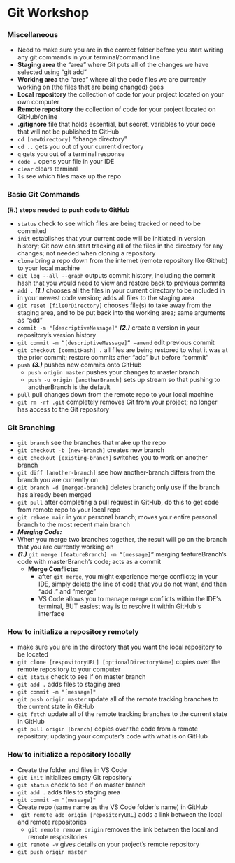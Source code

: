 # Git Workshop


### Miscellaneous ###
* Need to make sure you are in the correct folder before you start writing any git commands in your terminal/command line
* **Staging area** the “area” where Git puts all of the changes we have selected using “git add”
* **Working area** the “area” where all the code files we are currently working on (the files that are being changed) goes
* **Local repository** the collection of code for your project located on your own computer
* **Remote repository** the collection of code for your project located on GitHub/online
* **.gitignore** file that holds essential, but secret, variables to your code that will not be published to GitHub
* `cd [newDirectory]` “change directory”
* `cd ..` gets you out of your current directory
* `q` gets you out of a terminal response
* `code .` opens your file in your IDE
* `clear` clears terminal
* `ls` see which files make up the repo


### Basic Git Commands ###
**(#.) steps needed to push code to GitHub**
* `status` check to see which files are being tracked or need to be commited
* `init` establishes that your current code will be initiated in version history; Git now can start tracking all of the files in the directory for any changes; not needed when cloning a repository
* `clone` bring a repo down from the internet (remote repository like Github) to your local machine
* `git log --all --graph` outputs commit history, including the commit hash that you would need to view and restore back to previous commits
* `add .` ***(1.)*** chooses all the files in your current directory to be included in in your newest code version; adds all files to the staging area
* `git reset [fileOrDirectory]` chooses file(s) to take away from the staging area, and to be put back into the working area; same arguments as “add”
* `commit -m "[descriptiveMessage]"` ***(2.)*** create a version in your repository’s version history
* `git commit -m “[descriptiveMessage]” –amend` edit previous commit
* `git checkout [commitHash] .` all files are being restored to what it was at the prior commit; restore commits after “add” but before “commit”
* `push` ***(3.)*** pushes new commits onto GitHub
	* `push origin master` pushes your changes to master branch
	* `push -u origin [anotherBranch]` sets up stream so that pushing to anotherBranch is the default
* `pull` pull changes down from the remote repo to your local machine
* `git rm -rf .git` completely removes Git from your project; no longer has access to the Git repository


### Git Branching ###
* `git branch` see the branches that make up the repo
* `git checkout -b [new-branch]` creates new branch
* `git checkout [existing-branch]` switches you to work on another branch
* `git diff [another-branch]` see how another-branch differs from the branch you are currently on
* `git branch -d [merged-branch]` deletes branch; only use if the branch has already been merged
* `git pull` after completing a pull request in GitHub, do this to get code from remote repo to your local repo
* `git rebase main` in your personal branch; moves your entire personal branch to the most recent main branch
* ***Merging Code:***
* When you merge two branches together, the result will go on the branch that you are currently working on
* ***(1.)*** `git merge [featureBranch] -m “[message]”` merging featureBranch’s code with masterBranch’s code; acts as a commit
	* **Merge Conflicts:**
		* after `git merge`, you might experience merge conflicts; in your IDE, simply delete the line of code that you do not want, and then “add .” and “merge”
		* VS Code allows you to manage merge conflicts within the IDE's terminal, BUT easiest way is to resolve it within GitHub's interface


### How to initialize a repository remotely ###
* make sure you are in the directory that you want the local repository to be located
* `git clone [respositoryURL] [optionalDirectoryName]` copies over the remote repository to your computer
* `git status` check to see if on master branch
* `git add .` adds files to staging area
* `git commit -m "[message]" `
* `git push origin master` update all of the remote tracking branches to the current state in GitHub
* `git fetch` update all of the remote tracking branches to the current state in GitHub
* `git pull origin [branch]` copies over the code from a remote repository; updating your computer’s code with what is on GitHub


### How to initialize a repository locally ###
* Create the folder and files in VS Code
* `git init` initializes empty Git repository
* `git status` check to see if on master branch
* `git add .` adds files to staging area
* `git commit -m "[message]" `
* Create repo (same name as the VS Code folder's name) in GitHub
* ` git remote add origin [repositoryURL]` adds a link between the local and remote repositories
	* `git remote remove origin` removes the link between the local and remote respositories 
* `git remote -v` gives details on your project’s remote repository
* `git push origin master`
